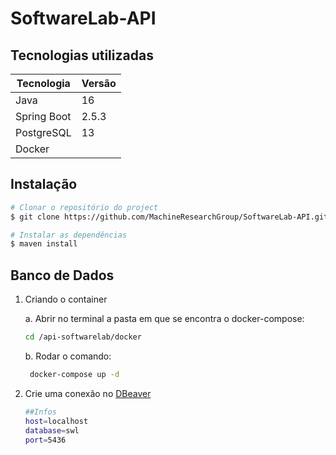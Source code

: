 # SoftwareLab-API

## Tecnologias utilizadas

| Tecnologia | Versão |
| ------ | ------ |
| Java | 16 |
| Spring Boot | 2.5.3 |
| PostgreSQL | 13 |
|Docker | |

## Instalação

```sh
# Clonar o repositório do project
$ git clone https://github.com/MachineResearchGroup/SoftwareLab-API.git

# Instalar as dependências
$ maven install
```

## Banco de Dados

1. Criando o container
   
   a. Abrir no terminal a pasta em que se encontra o docker-compose:
    ```sh
    cd /api-softwarelab/docker
    ```
   b. Rodar o comando:
   ```sh
    docker-compose up -d
    ```
2. Crie uma conexão no [DBeaver]
    ```sh
    ##Infos
    host=localhost
    database=swl
    port=5436
    ```


[//]: # (These are reference links used in the body of this note and get stripped out when the markdown processor does its job. 
There is no need to format nicely because it shouldn't be seen. Thanks SO - http://stackoverflow.com/questions/4823468/store-comments-in-markdown-syntax)

[DBeaver]: <https://dbeaver.io/download/>

